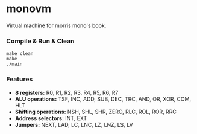 monovm
======

Virtual machine for morris mono's book.

### Compile & Run & Clean

    make clean
    make
    ./main

### Features

  * **8 registers:** R0, R1, R2, R3, R4, R5, R6, R7
  * **ALU operations:** TSF, INC, ADD, SUB, DEC, TRC, AND, OR, XOR, COM, HLT
  * **Shifting operations:** NSH, SHL, SHR, ZERO, RLC, ROL, ROR, RRC
  * **Address selectors:** INT, EXT
  * **Jumpers:** NEXT, LAD, LC, LNC, LZ, LNZ, LS, LV
